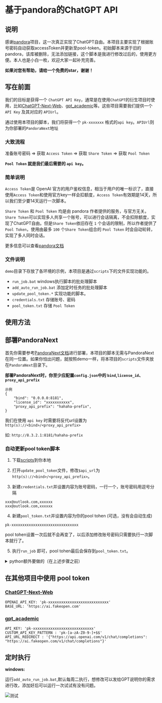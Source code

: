 # 基于pandora的ChatGPT API

## 说明

感谢[pandora](https://github.com/pandora-next)项目，这一次真正实现了ChatGPT自由。本项目主要实现了根据账号密码自动获取accessToken并更新至pool-token。初始脚本来源于旧的pandora，该库被删除，无法添加链接，这个脚本是我进行修改过后的，使用更方便。本人也是小白一枚，欢迎大家一起补充完善。

**如果对您有帮助，请给一个免费的star，谢谢！**

## 写在前面

我们的目标是获得一个 `ChatGPT API Key`，通常是在使用`ChatGPT`的衍生项目时使用，比如[ChatGPT-Next-Web](https://github.com/Yidadaa/ChatGPT-Next-Web)、[gpt_academic](https://github.com/binary-husky/gpt_academic)等。这些项目需要我们提供一个 `API Key` 及其对应的 `APIUrl`。

通过使用本项目的脚本，我们将获得一个 `pk-xxxxxxx` 格式的`api key`。`APIUrl`则为你部署的`PandoraNext`地址

### 大致流程

准备账号密码 => 获取 `Access Token` => 获取 `Share Token` => 获取 `Pool Token`

**`Pool Token` 就是我们最后需要的 `api key`。**

### 简单说明

`Access Token`是 OpenAI 官方的用户鉴权信息，相当于用户的唯一标识了，直接使用`Access Token`和使用官方key一样会扣额度，`Access Token`有效期是14天，所以我们至少要14天运行一次脚本。

`Share Token` 和 `Pool Token` 均是由 pandora 作者提供的服务，与官方无关。`Share Token`可以实现多人共享一个账号，可以进行会话隔离，不会扣除额度，实现了ChatGPT自由。但是`Share Token`依旧存在 `1` 个会话的限制，所以作者提供了 `Pool Token`，使用由最多 `100` 个`Share Token`组合的 `Pool Token` 时会自动轮转，实现了多人同时会话。

更多信息可以查看[pandora文档](https://github.com/zhile-io/pandora/blob/master/doc/fakeopen.md)

### 文件说明

`demo`目录下存放了各环境的示例，本项目是通过`scripts`下的文件实现功能的。

- `run_job.bat` windows执行脚本的批处理脚本
- `add_auto_run_job.bat` 添加定时任务的批处理脚本
- `update_pool_token.*` 实现功能的脚本。
- `credentials.txt` 存储账号、密码
- `pool_token.txt` 存储 `Pool Token`

## 使用方法

## 部署PandoraNext

首先你需要参考[PandoraNext文档](https://fakeopen.org/PandoraNext/)进行部署，本项目的脚本无需与PandoraNext在同一位置。如果你怕出问题，就按照demo一样，将本项目的`scripts`文件夹放在`PandoraNext`目录下。

**部署PandoraNext时，你至少应配置`config.json`中的 `bind`,`license_id`、`proxy_api_prefix`**
```
示例
{
    "bind": "0.0.0.0:8181",
    "license_id": "xxxxxxxxxxx",
    "proxy_api_prefix": "hahaha-prefix",
}
```

我们在使用 `api key` 时需要将反代url设置为`http(s)://<bind>/<proxy_api_prefix>`

如: `http://8.3.2.1:8181/hahaha-prefix`

### 自动更新pool token脚本

1. 下载[scripts](https://github.com/mufeng510/Free-ChatGPT-API/tree/master/demo/)到你本地

2. 打开`update_pool_token`文件，修改`$api_url`为`http(s)://<bind>/<proxy_api_prefix>`。

3. 新建`credentials.txt`并设置内容为账号密码，一行一个，账号密码用逗号分隔

```
xxx@outlook.com,xxxxxx
xxx@outlook.com,xxxxxx
```

4. 新建`pool_token.txt`并设置内容为你的pool tohen (可选，没有会自动生成)

```
pk-xxxxxxxxxxxxxxxxxxxxxxxxxxxxxxx
```

pool tohen设置一次后就不会再变了，以后添加修改账号密码只需要执行一次脚本就行了。

5. 执行`run_job` 即可，pool tohen最后会保存到`pool_token.txt`。

<details> <summary>python额外要做的（在上述步骤之前）</summary>

1. 安装python环境

方法一：下载[python](https://www.python.org/downloads/)安装并设置环境变量。

方法二：使用`miniconda`。

- 在终端中执行：
```
# 使用scoop安装miniconda3 (没有scoop请手动安装miniconda)
scoop install miniconda3
# 创建pandora专用的环境
conda create -n pool python=3.10
conda init bash
conda activate pool
```

-  打开`run_job.bat`，在`python update_pool_token.py`之前添加`call conda activate pool`
![conda](https://github.com/mufeng510/Free-ChatGPT-API/raw/master/images/5.png)

2. 安装依赖

```
pip install pandora-chatgpt
```
</details>

## 在其他项目中使用 pool token

### [ChatGPT-Next-Web](https://github.com/Yidadaa/ChatGPT-Next-Web)

```
OPENAI_API_KEY: 'pk-xxxxxxxxxxxxxxxxxxxxxxxxxxxx'
BASE_URL: 'https://ai.fakeopen.com'
```

### [gpt_academic](https://github.com/binary-husky/gpt_academic)

```
API_KEY: 'pk-xxxxxxxxxxxxxxxxxxxxxxxxxxxx'
CUSTOM_API_KEY_PATTERN : 'pk-[a-zA-Z0-9-]+$$'
API_URL_REDIRECT : '{"https://api.openai.com/v1/chat/completions": "https://ai.fakeopen.com/v1/chat/completions"}'
```

## 定时执行

**windows:**

运行`add_auto_run_job.bat`,默认每周二执行，想修改可以发给GPT说明你的需求进行改，添加好后可以运行一次试试有没有问题。

![测试](https://github.com/mufeng510/Free-ChatGPT-API/raw/master/images/4.png)